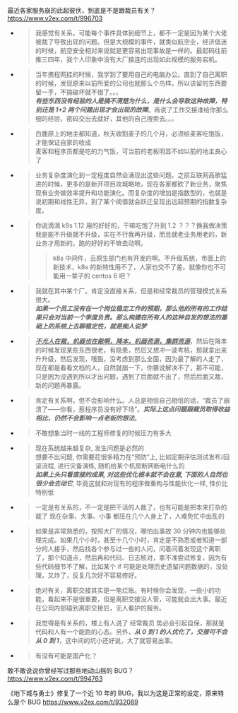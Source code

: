 
最近各家服务崩的此起彼伏，到底是不是跟裁员有关？ https://www.v2ex.com/t/996703
- > 我感觉有关系，可能每个事件具体到细节上，都不一定是因为某个大佬被裁了导致出现的问题。但是大规模的事件，就类似航空业，经济低迷的时候，航空安全相对来说就是更容易出现事故是一样的。最起码往前推三四年，我个人印象中没有大厂接连的出现如此规模的服务宕机。
- > 当年携程网挂的时候，我学到了要用自己的电脑办公。直到了自己离职的时候，发现原来以前所爱的公司也就那么个鸟样。所以该留的东西要留一手，不搞破坏就不错了。。。 <br> ***有些东西没有经验的人是搞不清楚为什么，是什么会导致这种故障，特别还是 1+2 两个问题出现才会出现的故障***。再说了工作交接谁给你那么细的经验，密码交出去就好，其他的自己搜索去。。。
- > 白鹿原上的地主都知道，秋天收割麦子的几个月，必须给麦客吃饱饭，才能保证自家的收成 <br> 麦客和程序员都是吃的力气饭，可当前的老板明显不如以前的地主良心了
- > 业务复杂度演化到一定程度自然会涌现出这些问题。之前互联网高歌猛进的时候，更多的是新开项目攻城略地，现在各家都砍了新业务，聚焦现有业务做效率提升和功能演化。而复杂度的增加是指数型的，也就是说初期和线性无异，到了某个阈值就会跃迁呈现出远超预期的指数复杂度。
- > 你说滴滴 k8s 1.12 用的好好的，干嘛吃饱了升到 1.2 ？？？换我做决策我是能不升级就不升级，实在不行我再升级，而且就老业务用老的，新业务才用新的。跑的好好的干嘛去动啊。
  >> k8s 中间件，云原生部门也有开发的啊。不升级系统，市面上的新技术，k8s 的新特性用不了，人家也交不了差。就像你也不可能用一辈子的 centos 6 吧？
- > 我就在其中某个厂。肯定没直接关系，但是和经常裁员的管理模式关系很大。 <br> ***如果一个员工没有在一个岗位稳定工作的预期，那么他的所有的工作结果只会对当前一个季度负责。那么构建在所有人的这种自发的想法的基础上的系统上去聊稳定性，就是痴人说梦***
- > ***<ins>不光人在裁，机器也在裁啊，降本，机器资源，集群资源</ins>***，然后在降本的时候发现某些东西很老，有隐患，然后又想冲一波考核，那就拿出来升升级，然后发现，哦豁，没考虑到那么全面，因为最了解的人走了，现在都是看看文档的人，自然就崩一下，你要说解决不了，那不可能，只是因为没遇到所以才出问题，遇到了后面就不出了，然后后面又裁，新的问题再暴露。
- > 肯定有关系啊，但不会影响什么。人总是相信自己相信的话，“裁员了崩溃了——你看，惹程序员没有好下场”。***实际上这点问题跟裁员取得收益相比，仍然不会影响一点老板的想法***。
- > 不敢想象当时一线的工程师修复的时候压力有多大
- > 现在系统越来越复杂, 发生问题是必然的 <br> 想要不出问题, 你需要花很多精力在“预防”上, 比如定期评估测试发布/回滚流程, 进行灾备演练, 随机给某个机房断网断电什么的 <br> ***如果上头只看直接的成果, 对这些优化根本就不会在意, 下面的人自然也很少会去动它***, 毕竟这就和对现有的程序做重构与性能优化一样, 性价比特别低
- > 一定是有关系的，不一定是把干活的人裁了，也有可能是把本来打杂的裁了 现在杂事、大事、小事 都压在几个人身上了，人难免忙中出乱的
- > 如果是非常熟悉的，按照大厂的情况，哪怕出事故 30 分钟内也能够处理完成。如果几个小时，甚至十几个小时，肯定是不熟悉或者知道一部分的人接手，然后找各个参与过一些的人问，问着问着发现这个离职了，那个知道点，然后再和代码、日志核对，拿不准尝试修复，因为有些代码细节不了解，比如某个 if 可能是处理历史遗留问题数据的，没处理，又炸了，反复几次好不容易修好。
- > 绝对有关，离职交接其实是一笔烂账。有时候你会发现，一些小的功能，看起来不是很重要，但是离职交接没人管，可能就会出大事。最近在公司内部碰到离职交接后，无人看护的服务。
- > 我觉得是有关系的，楼上有人说了 经常裁员 势必会引起自保，那就是代码和人有一个能跑的心态。另外，***从 0 到 1 的人优化了，交接可不会从 0 到 1***，这中间的坑小还好说，大了就容易出事。
- > 有没有可能是国产化？

敢不敢说说你曾经写过那些地动山摇的 BUG？ https://www.v2ex.com/t/994763

《地下城与勇士》修复了一个近 10 年的 BUG，我以为这是正常的设定，原来特么是个 BUG https://www.v2ex.com/t/932089

